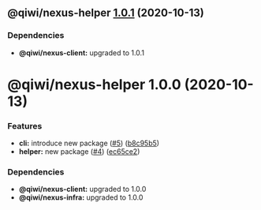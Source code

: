 ## @qiwi/nexus-helper [1.0.1](https://github.com/qiwi/nexus/compare/@qiwi/nexus-helper@1.0.0...@qiwi/nexus-helper@1.0.1) (2020-10-13)





### Dependencies

* **@qiwi/nexus-client:** upgraded to 1.0.1

# @qiwi/nexus-helper 1.0.0 (2020-10-13)


### Features

* **cli:** introduce new package ([#5](https://github.com/qiwi/nexus/issues/5)) ([b8c95b5](https://github.com/qiwi/nexus/commit/b8c95b54e3c0fd198a0bf35ea643ecccd2d7af5e))
* **helper:** new package ([#4](https://github.com/qiwi/nexus/issues/4)) ([ec65ce2](https://github.com/qiwi/nexus/commit/ec65ce2f7e4ef065a8047997f3fea4fce236821b))





### Dependencies

* **@qiwi/nexus-client:** upgraded to 1.0.0
* **@qiwi/nexus-infra:** upgraded to 1.0.0
